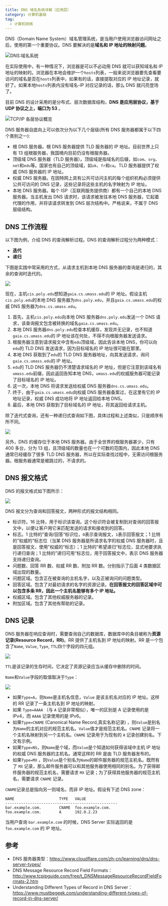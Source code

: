 ```yaml
---
title: DNS 域名系统详解（应用层）
category: 计算机基础
tag:
  - 计算机网络
---
```


DNS（Domain Name System）域名管理系统，是当用户使用浏览器访问网址之后，使用的第一个重要协议。DNS 要解决的是**域名和 IP 地址的映射问题**。

![DNS:域名系统](https://oss.dearloc.com/github/javaguide/cs-basics/network/dns-overview.png)

在实际使用中，有一种情况下，浏览器是可以不必动用 DNS 就可以获知域名和 IP 地址的映射的。浏览器在本地会维护一个`hosts`列表，一般来说浏览器要先查看要访问的域名是否在`hosts`列表中，如果有的话，直接提取对应的 IP 地址记录，就好了。如果本地`hosts`列表内没有域名-IP 对应记录的话，那么 DNS 就闪亮登场了。

目前 DNS 的设计采用的是分布式、层次数据库结构，**DNS 是应用层协议，基于 UDP 协议之上，端口为 53** 。

![TCP/IP 各层协议概览](https://oss.dearloc.com/github/javaguide/cs-basics/network/network-protocol-overview.png)

DNS 服务器自底向上可以依次分为以下几个层级(所有 DNS 服务器都属于以下四个类别之一):

- 根 DNS 服务器。根 DNS 服务器提供 TLD 服务器的 IP 地址。目前世界上只有 13 组根服务器，我国境内目前仍没有根服务器。
- 顶级域 DNS 服务器（TLD 服务器）。顶级域是指域名的后缀，如`com`、`org`、`net`和`edu`等。国家也有自己的顶级域，如`uk`、`fr`和`ca`。TLD 服务器提供了权威 DNS 服务器的 IP 地址。
- 权威 DNS 服务器。在因特网上具有公共可访问主机的每个组织机构必须提供公共可访问的 DNS 记录，这些记录将这些主机的名字映射为 IP 地址。
- 本地 DNS 服务器。每个 ISP（互联网服务提供商）都有一个自己的本地 DNS 服务器。当主机发出 DNS 请求时，该请求被发往本地 DNS 服务器，它起着代理的作用，并将该请求转发到 DNS 层次结构中。严格说来，不属于 DNS 层级结构。

## DNS 工作流程

以下图为例，介绍 DNS 的查询解析过程。DNS 的查询解析过程分为两种模式：

- **迭代**
- **递归**

下图是实践中常采用的方式，从请求主机到本地 DNS 服务器的查询是递归的，其余的查询时迭代的。

![](https://oss.dearloc.com/github/javaguide/cs-basics/network/DNS-process.png)

现在，主机`cis.poly.edu`想知道`gaia.cs.umass.edu`的 IP 地址。假设主机`cis.poly.edu`的本地 DNS 服务器为`dns.poly.edu`，并且`gaia.cs.umass.edu`的权威 DNS 服务器为`dns.cs.umass.edu`。

1. 首先，主机`cis.poly.edu`向本地 DNS 服务器`dns.poly.edu`发送一个 DNS 请求，该查询报文包含被转换的域名`gaia.cs.umass.edu`。
2. 本地 DNS 服务器`dns.poly.edu`检查本机缓存，发现并无记录，也不知道`gaia.cs.umass.edu`的 IP 地址该在何处，不得不向根服务器发送请求。
3. 根服务器注意到请求报文中含有`edu`顶级域，因此告诉本地 DNS，你可以向`edu`的 TLD DNS 发送请求，因为目标域名的 IP 地址很可能在那里。
4. 本地 DNS 获取到了`edu`的 TLD DNS 服务器地址，向其发送请求，询问`gaia.cs.umass.edu`的 IP 地址。
5. `edu`的 TLD DNS 服务器仍不清楚请求域名的 IP 地址，但是它注意到该域名有`umass.edu`前缀，因此返回告知本地 DNS，`umass.edu`的权威服务器可能记录了目标域名的 IP 地址。
6. 这一次，本地 DNS 将请求发送给权威 DNS 服务器`dns.cs.umass.edu`。
7. 终于，由于`gaia.cs.umass.edu`向权威 DNS 服务器备案过，在这里有它的 IP 地址记录，权威 DNS 成功地将 IP 地址返回给本地 DNS。
8. 最后，本地 DNS 获取到了目标域名的 IP 地址，将其返回给请求主机。

除了迭代式查询，还有一种递归式查询如下图，具体过程和上述类似，只是顺序有所不同。

![](https://oss.dearloc.com/github/javaguide/cs-basics/network/DNS-process2.png)

另外，DNS 的缓存位于本地 DNS 服务器。由于全世界的根服务器甚少，只有 400 多台，分为 13 组，且顶级域的数量也在一个可数的范围内，因此本地 DNS 通常已经缓存了很多 TLD DNS 服务器，所以在实际查找过程中，无需访问根服务器。根服务器通常是被跳过的，不请求的。

## DNS 报文格式

DNS 的报文格式如下图所示：

![](https://oss.dearloc.com/github/javaguide/cs-basics/network/DNS-packet.png)

DNS 报文分为查询和回答报文，两种形式的报文结构相同。

- 标识符。16 比特，用于标识该查询。这个标识符会被复制到对查询的回答报文中，以便让客户用它来匹配发送的请求和接收到的回答。
- 标志。1 比特的”查询/回答“标识位，`0`表示查询报文，`1`表示回答报文；1 比特的”权威的“标志位（当某 DNS 服务器是所请求名字的权威 DNS 服务器时，且是回答报文，使用”权威的“标志）；1 比特的”希望递归“标志位，显式地要求执行递归查询；1 比特的”递归可用“标志位，用于回答报文中，表示 DNS 服务器支持递归查询。
- 问题数、回答 RR 数、权威 RR 数、附加 RR 数。分别指示了后面 4 类数据区域出现的数量。
- 问题区域。包含正在被查询的主机名字，以及正被询问的问题类型。
- 回答区域。包含了对最初请求的名字的资源记录。**在回答报文的回答区域中可以包含多条 RR，因此一个主机名能够有多个 IP 地址。**
- 权威区域。包含了其他权威服务器的记录。
- 附加区域。包含了其他有帮助的记录。

## DNS 记录

DNS 服务器在响应查询时，需要查询自己的数据库，数据库中的条目被称为**资源记录(Resource Record，RR)**。RR 提供了主机名到 IP 地址的映射。RR 是一个包含了`Name`, `Value`, `Type`, `TTL`四个字段的四元组。

![](https://oss.dearloc.com/github/javaguide/cs-basics/network/20210506174303797.png)

`TTL`是该记录的生存时间，它决定了资源记录应当从缓存中删除的时间。

`Name`和`Value`字段的取值取决于`Type`：

![](https://oss.dearloc.com/github/javaguide/cs-basics/network/20210506170307897.png)

- 如果`Type=A`，则`Name`是主机名信息，`Value` 是该主机名对应的 IP 地址。这样的 RR 记录了一条主机名到 IP 地址的映射。
- 如果 `Type=AAAA` （与 `A` 记录非常相似），唯一的区别是 A 记录使用的是 IPv4，而 `AAAA` 记录使用的是 IPv6。
- 如果`Type=CNAME` (Canonical Name Record,真实名称记录) ，则`Value`是别名为`Name`的主机对应的规范主机名。`Value`值才是规范主机名。`CNAME` 记录将一个主机名映射到另一个主机名。`CNAME` 记录用于为现有的 `A` 记录创建别名。下文有示例。
- 如果`Type=NS`，则`Name`是个域，而`Value`是个知道如何获得该域中主机 IP 地址的权威 DNS 服务器的主机名。通常这样的 RR 是由 TLD 服务器发布的。
- 如果`Type=MX` ，则`Value`是个别名为`Name`的邮件服务器的规范主机名。既然有了 `MX` 记录，那么邮件服务器可以和其他服务器使用相同的别名。为了获得邮件服务器的规范主机名，需要请求 `MX` 记录；为了获得其他服务器的规范主机名，需要请求 `CNAME` 记录。

`CNAME`记录总是指向另一则域名，而非 IP 地址。假设有下述 DNS zone：

```
NAME                    TYPE   VALUE
--------------------------------------------------
bar.example.com.        CNAME  foo.example.com.
foo.example.com.        A      192.0.2.23
```

当用户查询 `bar.example.com` 的时候，DNS Server 实际返回的是 `foo.example.com` 的 IP 地址。

## 参考

- DNS 服务器类型：https://www.cloudflare.com/zh-cn/learning/dns/dns-server-types/
- DNS Message Resource Record Field Formats：http://www.tcpipguide.com/free/t_DNSMessageResourceRecordFieldFormats-2.htm
- Understanding Different Types of Record in DNS Server：https://www.mustbegeek.com/understanding-different-types-of-record-in-dns-server/
